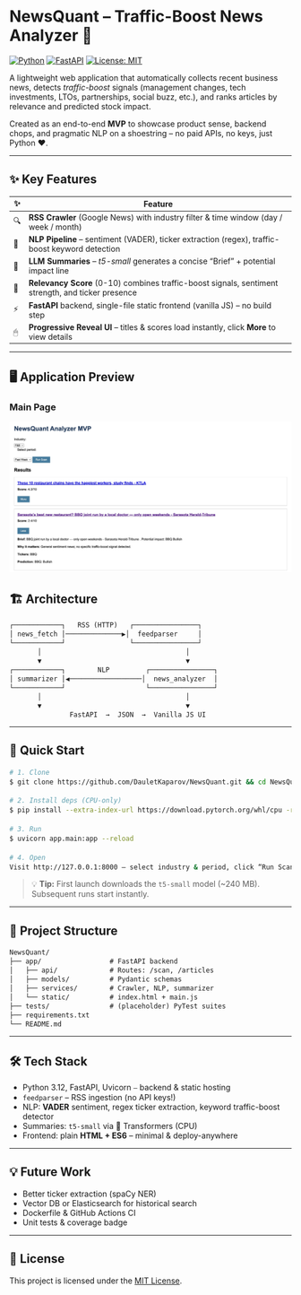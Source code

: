 # NewsQuant – Traffic-Boost News Analyzer 🚀

[![Python](https://img.shields.io/badge/Python-3.12-blue?logo=python)](https://www.python.org/) [![FastAPI](https://img.shields.io/badge/FastAPI-0.104-green?logo=fastapi)](https://fastapi.tiangolo.com/) [![License: MIT](https://img.shields.io/badge/License-MIT-yellow.svg)](LICENSE)

A lightweight web application that automatically collects recent business news, detects *traffic-boost* signals (management changes, tech investments, LTOs, partnerships, social buzz, etc.), and ranks articles by relevance and predicted stock impact.

Created as an end-to-end **MVP** to showcase product sense, backend chops, and pragmatic NLP on a shoestring – no paid APIs, no keys, just Python ♥.

---

## ✨ Key Features

| ✨ | Feature |
|---|---|
| 🔍 | **RSS Crawler** (Google News) with industry filter & time window (day / week / month) |
| 🧠 | **NLP Pipeline** – sentiment (VADER), ticker extraction (regex), traffic-boost keyword detection |
| 🤖 | **LLM Summaries** – *t5-small* generates a concise “Brief” + potential impact line |
| 🏅 | **Relevancy Score** (0-10) combines traffic-boost signals, sentiment strength, and ticker presence |
| ⚡ | **FastAPI** backend, single-file static frontend (vanilla JS) – no build step |
| 🖱 | **Progressive Reveal UI** – titles & scores load instantly, click **More** to view details |

---

## 🖥️ Application Preview

### Main Page
![Main Page](data/images/dashboard.jpeg)


## 🏗️ Architecture

```
┌────────────┐   RSS (HTTP)   ┌────────────────┐
│ news_fetch │──────────────▶│  feedparser     │
└────────────┘                └────────────────┘
       │                                    │
       ▼                                    ▼
┌────────────┐        NLP         ┌────────────────┐
│ summarizer │◀──────────────────│  news_analyzer  │
└────────────┘                    └────────────────┘
       │                                    │
       ▼                                    ▼
               FastAPI  →  JSON  →  Vanilla JS UI
```

---

## 🚀 Quick Start

```bash
# 1. Clone
$ git clone https://github.com/DauletKaparov/NewsQuant.git && cd NewsQuant

# 2. Install deps (CPU-only)
$ pip install --extra-index-url https://download.pytorch.org/whl/cpu -r requirements.txt

# 3. Run
$ uvicorn app.main:app --reload

# 4. Open
Visit http://127.0.0.1:8000 – select industry & period, click “Run Scan”.
```

> 💡 **Tip:** First launch downloads the `t5-small` model (~240 MB). Subsequent runs start instantly.

---

## 📝 Project Structure

```
NewsQuant/
├── app/                 # FastAPI backend
│   ├── api/             # Routes: /scan, /articles
│   ├── models/          # Pydantic schemas
│   ├── services/        # Crawler, NLP, summarizer
│   └── static/          # index.html + main.js
├── tests/               # (placeholder) PyTest suites
├── requirements.txt
└── README.md
```

---

## 🛠 Tech Stack

* Python 3.12, FastAPI, Uvicorn ⎯ backend & static hosting
* `feedparser` – RSS ingestion (no API keys!)
* NLP: **VADER** sentiment, regex ticker extraction, keyword traffic-boost detector
* Summaries: `t5-small` via 🤗 Transformers (CPU)
* Frontend: plain **HTML + ES6** – minimal & deploy-anywhere

---

## 💡 Future Work

* Better ticker extraction (spaCy NER)
* Vector DB or Elasticsearch for historical search
* Dockerfile & GitHub Actions CI
* Unit tests & coverage badge

---

## 📄 License

This project is licensed under the [MIT License](LICENSE).
